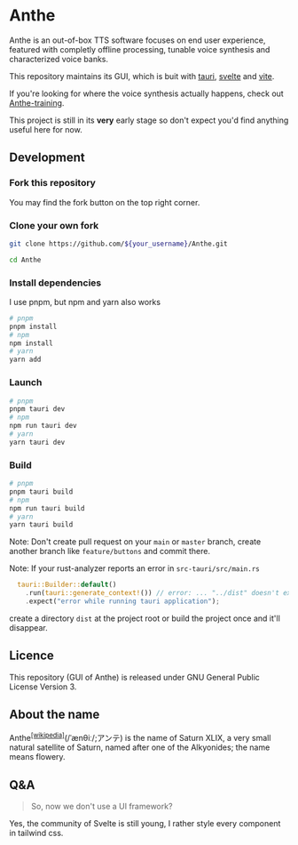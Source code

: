 # Anthe

Anthe is an out-of-box TTS software focuses on end user experience, featured with completly offline processing, tunable voice synthesis and characterized voice banks.  

This repository maintains its GUI, which is buit with [tauri](https://github.com/tauri-apps/tauri), [svelte](https://github.com/sveltejs/svelte) and [vite](https://github.com/vitejs/vite).  

If you're looking for where the voice synthesis actually happens, check out [Anthe-training](https://github.com/Patchethium/Anthe-training).  

This project is still in its **very** early stage so don't expect you'd find anything useful here for now.  

## Development

### Fork this repository

You may find the fork button on the top right corner.

### Clone your own fork
```sh
git clone https://github.com/${your_username}/Anthe.git

cd Anthe
```
### Install dependencies

I use pnpm, but npm and yarn also works

```sh
# pnpm
pnpm install
# npm
npm install
# yarn
yarn add
```
### Launch

```sh
# pnpm
pnpm tauri dev
# npm
npm run tauri dev
# yarn
yarn tauri dev
```

### Build
```sh
# pnpm
pnpm tauri build
# npm
npm run tauri build
# yarn
yarn tauri build
```

Note: Don't create pull request on your `main` or `master` branch, create another branch like `feature/buttons` and commit there.  

Note: If your rust-analyzer reports an error in `src-tauri/src/main.rs`
```Rust
  tauri::Builder::default()
    .run(tauri::generate_context!()) // error: ... "../dist" doesn't exist ...
    .expect("error while running tauri application");
```

create a directory `dist` at the project root or build the project once and it'll disappear.

## Licence

This repository (GUI of Anthe) is released under GNU General Public License Version 3.  

## About the name

Anthe<sup>[\[wikipedia\]](https://en.wikipedia.org/wiki/Anthe_(moon))</sup>(/ˈænθiː/;アンテ) is the name of Saturn XLIX, a very small natural satellite of Saturn, named after one of the Alkyonides; the name means flowery.  

## Q&A

> So, now we don't use a UI framework?

Yes, the community of Svelte is still young, I rather style every component in tailwind css.  
